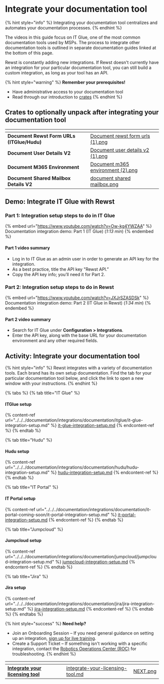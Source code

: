 # Integrate your documentation tool

{% hint style="info" %}
Integrating your documentation tool centralizes and automates your documentation processes.
{% endhint %}

The videos in this guide focus on IT Glue, one of the most common documentation tools used by MSPs. The process to integrate other documentation tools is outlined in separate documentation guides linked at the bottom of this page.

Rewst is constantly adding new integrations. If Rewst doesn't currently have an integration for your particular documentation tool, you can still build a custom integration, as long as your tool has an API.

{% hint style="warning" %}
**Remember your prerequisites!**

* Have administrative access to your documentation tool
* Read through our introduction to [crates](../../../prebuilt-automations/crates/ "mention")
{% endhint %}

## Crates to optionally unpack after integrating your documentation tool <a href="#crates-to-optionally-unpack-after-integrating-your-documentation-tool" id="crates-to-optionally-unpack-after-integrating-your-documentation-tool"></a>

<table data-view="cards"><thead><tr><th></th><th data-hidden data-card-cover data-type="files"></th></tr></thead><tbody><tr><td><strong>Document Rewst Form URLs (ITGlue/Hudu)</strong></td><td><a href="../../../.gitbook/assets/Document rewst form urls (1).png">Document rewst form urls (1).png</a></td></tr><tr><td><strong>Document User Details V2</strong></td><td><a href="../../../.gitbook/assets/Document user details v2 (1).png">Document user details v2 (1).png</a></td></tr><tr><td><strong>Document M365 Environment</strong></td><td><a href="../../../.gitbook/assets/Document m365 environment (2).png">Document m365 environment (2).png</a></td></tr><tr><td><strong>Document Shared Mailbox Details V2</strong></td><td><a href="../../../.gitbook/assets/document shared mailbox.png">document shared mailbox.png</a></td></tr></tbody></table>

## **Demo: Integrate IT Glue with Rewst** <a href="#demo-integrating-it-glue-with-rewst" id="demo-integrating-it-glue-with-rewst"></a>

### **Part 1: Integration setup steps to do in IT Glue** <a href="#part-1-integration-setup-steps-to-do-in-it-glue-1-13-min" id="part-1-integration-setup-steps-to-do-in-it-glue-1-13-min"></a>

{% embed url="https://www.youtube.com/watch?v=Ow-kg4YWZAA" %}
Documentation integration demo: Part 1 (IT Glue) (_1:13 min_)
{% endembed %}

#### **Part 1 video summary**

* Log in to IT Glue as an admin user in order to generate an API key for the integration.
* As a best practice, title the API key "Rewst API.”
* Copy the API key info; you’ll need it for Part 2.

### **Part 2: Integration setup steps to do in Rewst** <a href="#part-2-integration-setup-steps-to-do-in-rewst-1-34-min" id="part-2-integration-setup-steps-to-do-in-rewst-1-34-min"></a>

{% embed url="https://www.youtube.com/watch?v=JXJrSZASDSk" %}
Documentation integration demo: Part 2 (IT Glue in Rewst) (_1:34 min_)
{% endembed %}

#### **Part 2 video summary**

* Search for IT Glue under **Configuration > Integrations**.
* Enter the API key, along with the base URL for your documentation environment and any other required fields.

## **Activity: Integrate your documentation tool** <a href="#activity-integrate-your-documentation-tool" id="activity-integrate-your-documentation-tool"></a>

{% hint style="info" %}
Rewst integrates with a variety of documentation tools. Each brand has its own setup documentation. Find the tab for your particular documentation tool below, and click the link to open a new window with your instructions.
{% endhint %}

{% tabs %}
{% tab title="IT Glue" %}
#### ITGlue setup

{% content-ref url="../../../documentation/integrations/documentation/itglue/it-glue-integration-setup.md" %}
[it-glue-integration-setup.md](../../../documentation/integrations/documentation/itglue/it-glue-integration-setup.md)
{% endcontent-ref %}
{% endtab %}

{% tab title="Hudu" %}
#### Hudu setup

{% content-ref url="../../../documentation/integrations/documentation/hudu/hudu-integration-setup.md" %}
[hudu-integration-setup.md](../../../documentation/integrations/documentation/hudu/hudu-integration-setup.md)
{% endcontent-ref %}
{% endtab %}

{% tab title="IT Portal" %}
#### IT Portal setup

{% content-ref url="../../../documentation/integrations/documentation/it-portal-coming-soon/it-portal-integration-setup.md" %}
[it-portal-integration-setup.md](../../../documentation/integrations/documentation/it-portal-coming-soon/it-portal-integration-setup.md)
{% endcontent-ref %}
{% endtab %}

{% tab title="Jumpcloud" %}
#### Jumpcloud setup

{% content-ref url="../../../documentation/integrations/documentation/jumpcloud/jumpcloud-integration-setup.md" %}
[jumpcloud-integration-setup.md](../../../documentation/integrations/documentation/jumpcloud/jumpcloud-integration-setup.md)
{% endcontent-ref %}
{% endtab %}

{% tab title="Jira" %}
#### Jira setup

{% content-ref url="../../../documentation/integrations/documentation/jira/jira-integration-setup.md" %}
[jira-integration-setup.md](../../../documentation/integrations/documentation/jira/jira-integration-setup.md)
{% endcontent-ref %}
{% endtab %}
{% endtabs %}

{% hint style="success" %}
**Need help?**

* Join an Onboarding Session – If you need general guidance on setting up an integration, [sign up for live training](https://outlook.office365.com/owa/calendar/RewstImplementation1@rewst.io/bookings/).
* Create a Support Ticket – If something isn't working with a specific integration, contact the [Robotics Operations Center (ROC)](mailto:roc@rewst.io) for troubleshooting.
{% endhint %}

<table data-view="cards"><thead><tr><th></th><th data-hidden data-card-target data-type="content-ref"></th><th data-hidden data-card-cover data-type="files"></th></tr></thead><tbody><tr><td><a href="integrate-your-licensing-tool.md"><strong>Integrate your licensing tool</strong></a></td><td><a href="integrate-your-licensing-tool.md">integrate-your-licensing-tool.md</a></td><td><a href="../../../.gitbook/assets/NEXT.png">NEXT.png</a></td></tr></tbody></table>

